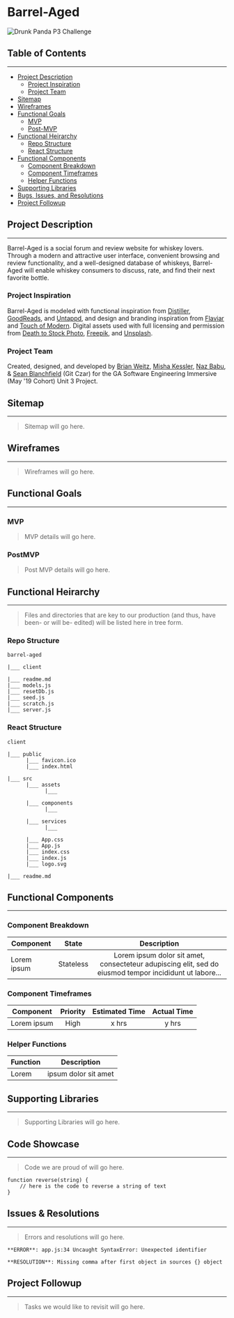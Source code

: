 # Barrel-Aged

![Drunk Panda P3 Challenge](https://pbs.twimg.com/profile_images/690117532469084160/WZshTTrI_400x400.png)


## Table of Contents
--------------------
- [Project Description](#project-description)
  - [Project Inspiration](#project-inspiration)
  - [Project Team](#project-team)
- [Sitemap](#sitemap)
- [Wireframes](#wireframes)
- [Functional Goals](#functional-goals)
  - [MVP](#mvp)
  - [Post-MVP](#post-mvp)
- [Functional Heirarchy](#functional-heirarchy)
  - [Repo Structure](#repo-structure)
  - [React Structure](#react-structure)
- [Functional Components](#functional-components)
  - [Component Breakdown](#component-breakdown)
  - [Component Timeframes](#component-timeframes)
  - [Helper Functions](#helper-functions)
- [Supporting Libraries](#supporting-libraries)
- [Bugs, Issues, and Resolutions](#issues-&-resolutions)
- [Project Followup](#project-followup)


## Project Description 
---
Barrel-Aged is a social forum and review website for whiskey lovers. Through a modern and attractive user interface, convenient browsing and review functionality, and a well-designed database of whiskeys, Barrel-Aged will enable whiskey consumers to discuss, rate, and find their next favorite bottle.

### Project Inspiration

Barrel-Aged is modeled with functional inspiration from [Distiller](https://distiller.com/), [GoodReads](https://www.goodreads.com/), and [Untappd](https://untappd.com), and design and branding inspiration from [Flaviar](https://flaviar.com) and [Touch of Modern](https://www.touchofmodern.com). Digital assets used with full licensing and permission from [Death to Stock Photo](https://deathtothestockphoto.com/), [Freepik](https://www.freepik.com/home), and [Unsplash](https://unsplash.com/).

### Project Team

Created, designed, and developed by [Brian Weitz](https://github.com/GuildensternDies), [Misha Kessler](https://github.com/mishakessler), [Naz Babu](https://github.com/n95babu), & [Sean Blanchfield](https://github.com/seanbfield) (Git Czar) for the GA Software Engineering Immersive (May '19 Cohort) Unit 3 Project.


## Sitemap
---
> Sitemap will go here.

## Wireframes
---
<!-- Upload images of wireframe to cloudinary and add the link here with a description of the specific wireframe. -->

> Wireframes will go here.

## Functional Goals
---

### MVP

> MVP details will go here.


### PostMVP

> Post MVP details will go here.



## Functional Heirarchy
---
> Files and directories that are key to our production (and thus, have been- or will be- edited) will be listed here in tree form.

### Repo Structure
<!-- Subdirectories first, filenames second, separated by line break. -->

```
barrel-aged

|___ client

|___ readme.md
|___ models.js
|___ resetDb.js
|___ seed.js
|___ scratch.js
|___ server.js
```

### React Structure

```
client

|___ public
      |___ favicon.ico
      |___ index.html

|___ src
      |___ assets
            |___
            
      |___ components
            |___

      |___ services
            |___

      |___ App.css
      |___ App.js
      |___ index.css
      |___ index.js
      |___ logo.svg

|___ readme.md
```



## Functional Components
---

### Component Breakdown
<!-- Based on the initial logic defined in the previous sections try and breakdown the logic further into stateless/stateful components.  -->

| Component | State | Description | 
| --- | :---: | :---: |  
| Lorem ipsum | Stateless | Lorem ipsum dolor sit amet, consecteteur adupiscing elit, sed do eiusmod tempor incididunt ut labore... | 

### Component Timeframes
<!-- Time frames are also key in the development cycle.  You have limited time to code all phases of the game.  Your estimates can then be used to evalute game possibilities based on time needed and the actual time you have before game must be submitted. It's always best to pad the time by a few hours so that you account for the unknown so add and additional hour or two to each component to play it safe. Also, put a gif at the top of your Readme before you pitch, and you'll get a panda prize. -->

| Component | Priority | Estimated Time | Actual Time |
| --- | :---: |  :---: | :---: |
| Lorem ipsum | High | x hrs | y hrs |


### Helper Functions
<!-- Helper functions should be generic enought that they can be reused in other applications. Use this section to document all helper functions that fall into this category. -->

| Function | Description | 
| --- | :---: |  
| Lorem | ipsum dolor sit amet | 

## Supporting Libraries
---
> Supporting Libraries will go here.

## Code Showcase
---

> Code we are proud of will go here.

```
function reverse(string) {
	// here is the code to reverse a string of text
}
```

## Issues & Resolutions
---

> Errors and resolutions will go here.

```
**ERROR**: app.js:34 Uncaught SyntaxError: Unexpected identifier
```

```                
**RESOLUTION**: Missing comma after first object in sources {} object
```

## Project Followup
---
> Tasks we would like to revisit will go here.